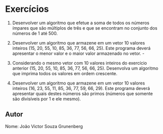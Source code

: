 # Exercícios

1. Desenvolver um algoritmo que efetue a soma de todos os números ímpares que são múltiplos de
três e que se encontram no conjunto dos números de 1 até 500.

2. Desenvolver um algoritmo que armazene em um vetor 10 valores inteiros (15, 20, 55, 10, 85, 36, 77, 56, 66, 25). Este programa deverá apresentar o menor valor e o maior valor armazenado no vetor. -

3. Considerando o mesmo vetor com 10 valores inteiros do exercício anterior (15, 20, 55, 10, 85, 36, 77, 56, 66, 25). Desenvolva um algoritmo que imprima todos os valores em ordem crescente.

4. Desenvolver um algoritmo que armazene em um vetor 10 valores inteiros (16, 23, 55, 11, 85, 36, 77, 59, 66, 29). Este programa deverá apresentar quais destes números são primos (números que somente são divisíveis por 1 e ele mesmo).

## Autor
Nome: João Victor Souza Grunenberg
